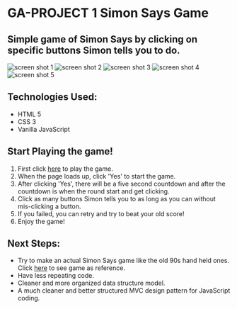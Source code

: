 # GA-PROJECT 1 Simon Says Game

## Simple game of Simon Says by clicking on specific buttons Simon tells you to do.

<img src="https://i.imgur.com/hdtNyTn.png" alt="screen shot 1" />

<img src="https://i.imgur.com/XtGLM6m.png" alt="screen shot 2" />

<img src="https://i.imgur.com/w8u07Ni.png" alt="screen shot 3" />

<img src="https://i.imgur.com/1bD8geg.png" alt="screen shot 4" />

<img src="https://i.imgur.com/I6ovrv1.png" alt="screen shot 5" />          

## Technologies Used:
* HTML 5
* CSS 3
* Vanilla JavaScript

## Start Playing the game!
1. First click [here](https://jamesjkim88.github.io/GA-Project-1-Simon-Says/) to play the game.
2. When the page loads up, click 'Yes' to start the game.
3. After clicking 'Yes', there will be a five second countdown and after the countdown is when the round start and get clicking.
4. Click as many buttons Simon tells you to as long as you can without mis-clicking a button.
5. If you failed, you can retry and try to beat your old score!
6. Enjoy the game!

## Next Steps:
* Try to make an actual Simon Says game like the old 90s hand held ones. Click [here](https://www.amazon.com/Basic-Fun-Electronic-Digital-Diameter/dp/B01MRNSRWK/ref=asc_df_B01MRNSRWK/?tag=hyprod-20&linkCode=df0&hvadid=312166773530&hvpos=&hvnetw=g&hvrand=5475797188246223501&hvpone=&hvptwo=&hvqmt=&hvdev=c&hvdvcmdl=&hvlocint=&hvlocphy=9032191&hvtargid=pla-568512768449&psc=1&tag=&ref=&adgrpid=60661147365&hvpone=&hvptwo=&hvadid=312166773530&hvpos=&hvnetw=g&hvrand=5475797188246223501&hvqmt=&hvdev=c&hvdvcmdl=&hvlocint=&hvlocphy=9032191&hvtargid=pla-568512768449) to see game as reference.
* Have less repeating code.
* Cleaner and more organized data structure model.
* A much cleaner and better structured MVC design pattern for JavaScript coding.